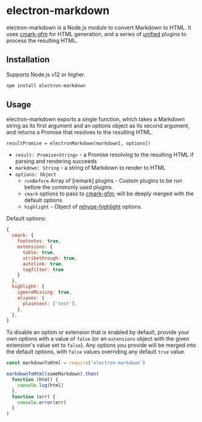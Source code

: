 # electron-markdown

electron-markdown is a Node.js module to convert Markdown to HTML. It uses
[cmark-gfm](https://www.npmjs.com/package/cmark-gfm) for HTML generation, and a
series of [unified](https://github.com/unifiedjs/unified) plugins to process the
resulting HTML.

## Installation

Supports Node.js v12 or higher.

```bash
npm install electron-markdown
```

## Usage

electron-markdown exports a single function, which takes a Markdown string as
its first argument and an options object as its second argument, and returns a
Promise that resolves to the resulting HTML.

`resultPromise = electronMarkdown(markdown[, options])`

- `result: Promise<String>` - a Promise resolving to the resulting HTML if
  parsing and rendering succeeds
- `markdown: String` - a string of Markdown to render to HTML
- `options: Object`
  - `runBefore` Array of [remark] plugins - Custom plugins to be run before the
    commonly used plugins.
  - `cmark` options to pass to
    [cmark-gfm](https://github.com/BinaryMuse/node-cmark-gfm#options); will be
    deeply merged with the default options
  - `highlight` - Object of
    [rehype-highlight](https://github.com/rehypejs/rehype-highlighthighlight#options)
    options.

Default options:

```javascript
{
  cmark: {
    footnotes: true,
    extensions: {
      table: true,
      strikethrough: true,
      autolink: true,
      tagfilter: true
    }
  },
  highlight: {
    ignoreMissing: true,
    aliases: {
      plaintext: ['text'],
    },
  },
}
```

To disable an option or extension that is enabled by default, provide your own
options with a value of `false` (or an `extensions` object with the given
extension's value set to `false`). Any options you provide will be merged into
the default options, with `false` values overriding any default `true` value.

```javascript
const markdownToHtml = require('electron-markdown')

markdownToHtml(someMarkdown).then(
  function (html) {
    console.log(html)
  },
  function (err) {
    console.error(err)
  }
)
```
